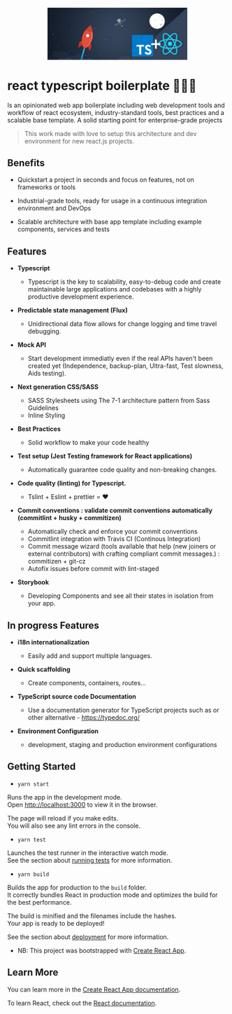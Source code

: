 <p align="center">
  <img src="./public/logo.png" width="320" alt="Logo" />
</p>

# react typescript boilerplate 🚀🚀🚀

Is an opinionated web app boilerplate including web development tools and workflow of react ecosystem, industry-standard tools, best practices and a scalable base template.
A solid starting point for enterprise-grade projects

> This work made with love to setup this architecture and dev environment for new react.js projects.

## Benefits

- Quickstart a project in seconds and focus on features, not on frameworks or tools

- Industrial-grade tools, ready for usage in a continuous integration environment and DevOps

- Scalable architecture with base app template including example components, services and tests

## Features

- <b>Typescript</b>

  - Typescript is the key to scalability, easy-to-debug code and create maintainable large applications and codebases with a highly productive development experience.

- <b>Predictable state management (Flux)</b>

  - Unidirectional data flow allows for change logging and time travel debugging.

- <b>Mock API</b>

  - Start development immediatly even if the real APIs haven't been created yet (Independence, backup-plan, Ultra-fast, Test slowness, Aids testing).

- <b>Next generation CSS/SASS</b>

  - SASS Stylesheets using The 7-1 architecture pattern from Sass Guidelines
  - Inline Styling

- <b>Best Practices </b>

  - Solid workflow to make your code healthy

- <b>Test setup (Jest Testing framework for React applications)</b>

  - Automatically guarantee code quality and non-breaking changes.

- <b>Code quality (linting) for Typescript.</b>

  - Tslint + Eslint + prettier = ❤️

- <b>Commit conventions : validate commit conventions automatically (commitlint + husky + commitizen)</b>

  - Automatically check and enforce your commit conventions
  - Commitlint integration with Travis CI (Continous Integration)
  - Commit message wizard (tools available that help (new joiners or external contributors) with crafting compliant commit messages.) : commitizen + git-cz
  - Autofix issues before commit with lint-staged

- <b>Storybook</b>
  - Developing Components and see all their states in isolation from your app.

## In progress Features

- <b>i18n internationalization</b>

  - Easily add and support multiple languages.

- <b>Quick scaffolding</b>

  - Create components, containers, routes...

- <b>TypeScript source code Documentation</b>

  - Use a documentation generator for TypeScript projects such as or other alternative - https://typedoc.org/

- <b>Environment Configuration</b>
  - development, staging and production environment configurations

## Getting Started

- `yarn start`

Runs the app in the development mode.<br />
Open [http://localhost:3000](http://localhost:3000) to view it in the browser.

The page will reload if you make edits.<br />
You will also see any lint errors in the console.

- `yarn test`

Launches the test runner in the interactive watch mode.<br />
See the section about [running tests](https://facebook.github.io/create-react-app/docs/running-tests) for more information.

- `yarn build`

Builds the app for production to the `build` folder.<br />
It correctly bundles React in production mode and optimizes the build for the best performance.

The build is minified and the filenames include the hashes.<br />
Your app is ready to be deployed!

See the section about [deployment](https://facebook.github.io/create-react-app/docs/deployment) for more information.

- NB: This project was bootstrapped with [Create React App](https://github.com/facebook/create-react-app).

## Learn More

You can learn more in the [Create React App documentation](https://facebook.github.io/create-react-app/docs/getting-started).

To learn React, check out the [React documentation](https://reactjs.org/).

